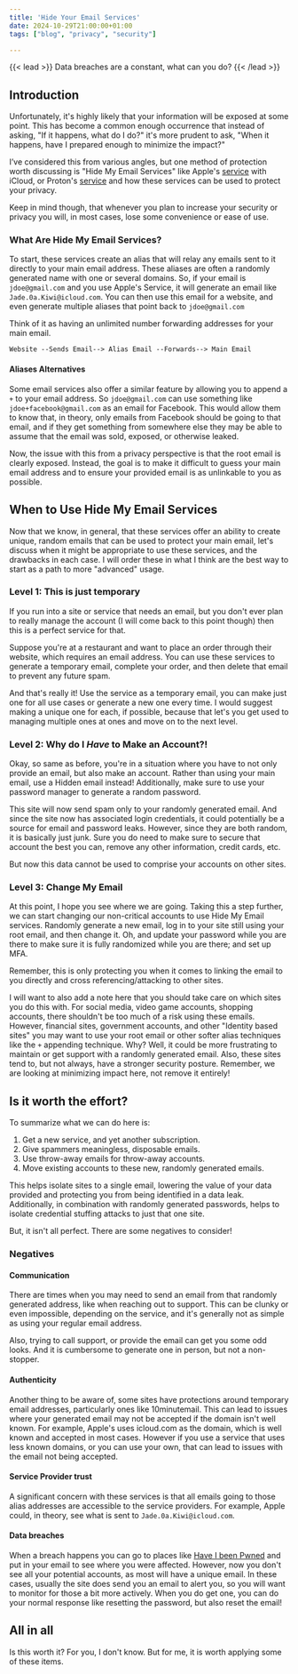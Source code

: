 ```yaml
---
title: 'Hide Your Email Services'
date: 2024-10-29T21:00:00+01:00
tags: ["blog", "privacy", "security"]

---
```

{{< lead >}}
Data breaches are a constant, what can you do? 
{{< /lead >}}

## Introduction

Unfortunately, it's highly likely that your information will be exposed at some point. This has become a common enough occurrence that instead of asking, "If it happens, what do I do?" it's more prudent to ask, "When it happens, have I prepared enough to minimize the impact?"

I’ve considered this from various angles, but one method of protection worth discussing is "Hide My Email Services" like Apple's [service](https://support.apple.com/en-us/105078) with iCloud, or Proton's [service](https://proton.me/support/aliases-mail) and how these services can be used to protect your privacy. 

Keep in mind though, that whenever you plan to increase your security or privacy you will, in most cases, lose some convenience or ease of use. 

### What Are Hide My Email Services?

To start, these services create an alias that will relay any emails sent to it directly to your main email address. These aliases are often a randomly generated name with one or several domains. So, if your email is `jdoe@gmail.com` and you use Apple's Service, it will generate an email like `Jade.0a.Kiwi@icloud.com`. You can then use this email for a website, and even generate multiple aliases that point back to `jdoe@gmail.com`

Think of it as having an unlimited number forwarding addresses for your main email. 

```
Website --Sends Email--> Alias Email --Forwards--> Main Email
```

#### Aliases Alternatives

Some email services also offer a similar feature by allowing you to append a `+` to your email address. So `jdoe@gmail.com` can use something like `jdoe+facebook@gmail.com` as an email for Facebook. This would allow them to know that, in theory, only emails from Facebook should be going to that email, and if they get something from somewhere else they may be able to assume that the email was sold, exposed, or otherwise leaked. 

Now, the issue with this from a privacy perspective is that the root email is clearly exposed. Instead, the goal is to make it difficult to guess your main email address and to ensure your provided email is as unlinkable to you as possible.

## When to Use Hide My Email Services

Now that we know, in general, that these services offer an ability to create unique, random emails that can be used to protect your main email, let's discuss when it might be appropriate to use these services, and the drawbacks in each case. I will order these in what I think are the best way to start as a path to more "advanced" usage. 

### Level 1: This is just temporary

If you run into a site or service that needs an email, but you don't ever plan to really manage the account (I will come back to this point though) then this is a perfect service for that. 

Suppose you're at a restaurant and want to place an order through their website, which requires an email address. You can use these services to generate a temporary email, complete your order, and then delete that email to prevent any future spam.

And that's really it! Use the service as a temporary email, you can make just one for all use cases or generate a new one every time. I would suggest making a unique one for each, if possible, because that let's you get used to managing multiple ones at ones and move on to the next level.

### Level 2: Why do I *Have* to Make an Account?!

Okay, so same as before, you're in a situation where you have to not only provide an email, but also make an account. Rather than using your main email, use a Hidden email instead! Additionally, make sure to use your password manager to generate a random password. 

This site will now send spam only to your randomly generated email. And since the site now has associated login credentials, it could potentially be a source for email and password leaks. However, since they are both random, it is basically just junk. Sure you do need to make sure to secure that account the best you can, remove any other information, credit cards, etc. 

But now this data cannot be used to comprise your accounts on other sites.

### Level 3: Change My Email

At this point, I hope you see where we are going. Taking this a step further, we can start changing our non-critical accounts to use Hide My Email services. Randomly generate a new email, log in to your site still using your root email, and then change it. Oh, and update your password while you are there to make sure it is fully randomized while you are there; and set up MFA. 

Remember, this is only protecting you when it comes to linking the email to you directly and cross referencing/attacking to other sites.

I will want to also add a note here that you should take care on which sites you do this with. For social media, video game accounts, shopping accounts, there shouldn't be too much of a risk using these emails. However, financial sites, government accounts, and other "Identity based sites" you may want to use your root email or other softer alias techniques like the `+` appending technique. Why? Well, it could be more frustrating to maintain or get support with a randomly generated email. Also, these sites tend to, but not always, have a stronger security posture. Remember, we are looking at minimizing impact here, not remove it entirely!


## Is it worth the effort?

To summarize what we can do here is:

1. Get a new service, and yet another subscription.
2. Give spammers meaningless, disposable emails.
3. Use throw-away emails for throw-away accounts.
4. Move existing accounts to these new, randomly generated emails.

This helps isolate sites to a single email, lowering the value of your data provided and protecting you from being identified in a data leak. Additionally, in combination with randomly generated passwords, helps to isolate credential stuffing attacks to just that one site.

But, it isn't all perfect. There are some negatives to consider!

### Negatives

#### Communication
There are times when you may need to send an email from that randomly generated address, like when reaching out to support. This can be clunky or even impossible, depending on the service, and it's generally not as simple as using your regular email address.

Also, trying to call support, or provide the email can get you some odd looks. And it is cumbersome to generate one in person, but not a non-stopper.

#### Authenticity
Another thing to be aware of, some sites have protections around temporary email addresses, particularly ones like 10minutemail. This can lead to issues where your generated email may not be accepted if the domain isn't well known. For example, Apple's uses icloud.com as the domain, which is well known and accepted in most cases. However if you use a service that uses less known domains, or you can use your own, that can lead to issues with the email not being accepted. 

#### Service Provider trust

A significant concern with these services is that all emails going to those alias addresses are accessible to the service providers. For example, Apple could, in theory, see what is sent to `Jade.0a.Kiwi@icloud.com`.

#### Data breaches

When a breach happens you can go to places like [Have I been Pwned](https://haveibeenpwned.com) and put in your email to see where you were affected. However, now you don't see all your potential accounts, as most will have a unique email. In these cases, usually the site does send you an email to alert you, so you will want to monitor for those a bit more actively. When you do get one, you can do your normal response like resetting the password, but also reset the email! 

## All in all

Is this worth it? For you, I don't know. But for me, it is worth applying some of these items. 
